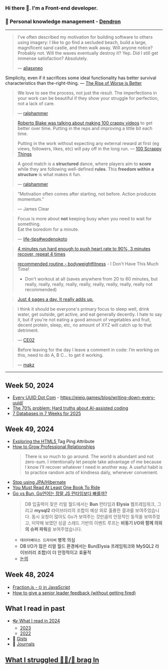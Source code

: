 ### Hi there 👋. I'm a Front-end developer.
### 🌱 Personal knowledge management - [Dendron](https://luke-snaw.github.io/)

---

> I've often described my motivation for building software to others using imagery: I like to go find a secluded beach, build a large, magnificent sand castle, and then walk away. Will anyone notice? Probably not. Will the waves eventually destroy it? Yep. Did I still get immense satisfaction? Absolutely.
>
> — [aliasxneo](https://news.ycombinator.com/item?id=41497113)

Simplicity, even if it sacrifices some ideal functionality has better survival characteristics than the-right-thing. — [The Rise of Worse is Better](https://www.dreamsongs.com/RiseOfWorseIsBetter.html)

> We love to see the process, not just the result. The imperfections in your work can be beautiful if they show your struggle for perfection, not a lack of care.
>
> — [ralphammer](https://ralphammer.com/is-perfection-boring/)

> [Roberto Blake was talking about making 100 crappy videos](https://www.youtube.com/watch?v=OnUBaQ1Sp_E) to get better over time. Putting in the reps and improving a little bit each time.
>
> Putting in the work without expecting any external reward at first (eg views, followers, likes, etc) will pay off in the long run. — [100 Scrappy Things](https://www.florin-pop.com/blog/100-scrappy-things/)

> A good match is a **structured** dance, where players aim to **score** while they are following well-defined **rules**. This **freedom within a structure** is what makes it fun.
>
> — [ralphammer](https://ralphammer.com/how-to-get-started/)

> “Motivation often comes after starting, not before. Action produces momentum.”
>
> — James Clear

> Focus is more about **not** keeping busy when you need to wait for something.  
> Eat the boredom for a minute.
>
> — [life-tips#wodenokoto](https://luke-snaw.github.io/notes/ettkt3iClONnxpbGwBVLl/#wodenokoto)

> [4 minutes run hard enough to push heart rate to 90%, 3 minutes recover, repeat 4 times](https://news.ycombinator.com/item?id=34213181)

> [recommended routine - bodyweightfitness](https://www.reddit.com/r/bodyweightfitness/wiki/kb/recommended_routine/) - I Don't Have This Much Time!
>
> - Don't workout at all (saves anywhere from 20 to 60 minutes, but really, really, really, really, really, really, really, really, really not recommended)

> [Just 4 pages a day. It really adds up.](https://news.ycombinator.com/item?id=34779980)

> I think it should be everyone's primary focus to sleep well, drink water, get outside, get active, and eat generally decently. I hate to say it, but if you're not eating a good amount of vegetables and fruit, decent protein, sleep, etc, no amount of XYZ will catch up to that detriment.
>
> — [CE02](https://news.ycombinator.com/item?id=35056071)

> Before leaving for the day I leave a comment in code: I’m working on this, need to do A, B C… to get it working.
>
> — [makz](https://news.ycombinator.com/item?id=40744916)

---

## Week 50, 2024

- [Every UUID Dot Com](https://everyuuid.com/) - https://eieio.games/blog/writing-down-every-uuid/
- [The 70% problem: Hard truths about AI-assisted coding](https://addyo.substack.com/p/the-70-problem-hard-truths-about)
- [7 Databases in 7 Weeks for 2025](https://matt.blwt.io/post/7-databases-in-7-weeks-for-2025/)

## Week 49, 2024

- [Exploring the HTML5 <a> Tag Ping Attribute](https://jsdev.space/html-ping-attribute/)
- [How to Grow Professional Relationships](https://tej.as/blog/how-to-grow-professional-relationships-tjs-model)
  > There is so much to go around. The world is abundant and not zero-sum. I intentionally let people take advantage of me because I know I’ll recover whatever I need in another way.
  > A useful habit is to practice random acts of kindness daily, whenever convenient.
- [Stop using JPA/Hibernate](https://www.stemlaur.com/blog/2021/03/30/tech-hibern-hate/)
- [You Must Read At Least One Book To Ride](https://ludic.mataroa.blog/blog/you-must-read-at-least-one-book-to-ride/)
- [Go vs Bun, Go언어는 정말 JS 런타임보다 빠를까?](https://tsboard.dev/blog/sirini/41)
  > DB 입출력이 잦은 리얼 월드에서는 **Bun** 런타임과 **Elysia** 웹프레임워크, 그리고 **mysql2** 라이브러리의 조합이 예상 외로 훌륭한 결과를 보여주었습니다. 동시 요청이 많아도 Go가 보여주는 것만큼의 안정적인 동작을 보여주었고, 미약해 보였던 싱글 스레드 기반의 이벤트 루프는 **비동기 I/O와 함께 의외의 슈퍼 파워**를 보여주었습니다.
  - `데이터베이스 드라이버` 병목 의심
  - DB I/O가 많은 리얼 월드 환경에서는 Bun(Elysia 프레임워크와 MySQL2 라이브러리 조합)이 더 안정적이고 효율적
  - [논의](https://news.hada.io/comment?id=31958)

## Week 48, 2024

- [Fraction.js - ℚ in JavaScript](https://github.com/rawify/Fraction.js)
- [How to give a senior leader feedback (without getting fired)](https://newsletter.weskao.com/p/how-to-give-a-senior-leader-feedback-without-getting-fired)

## What I read in past

- [👓 What I read in 2024](https://luke-snaw.github.io/notes/t9eilmx27nd8ytoelbm5v10/)
  - [2023](https://luke-snaw.github.io/notes/d9io1hr2n9vdbvucvy3iquj/)
  - [2022](https://luke-snaw.github.io/notes/l4c5ilaotvka1yh10wv88cy/)
- 📝 [Gists](https://gist.github.com/Luke-SNAW)
- 📜 [Journals](https://luke-snaw.github.io/Luke-SNAW__netlify-CMS.github.io/)

## [What I struggled 🧗‍♂️/📣 brag In](https://luke-snaw.github.io/notes/6645fjtiqxtko03nuccgjj2/)
<!--
**Luke-SNAW/Luke-SNAW** is a ✨ _special_ ✨ repository because its `README.md` (this file) appears on your GitHub profile.

Here are some ideas to get you started:

- 🔭 I’m currently working on ...
- 🌱 I’m currently learning ...
- 👯 I’m looking to collaborate on ...
- 🤔 I’m looking for help with ...
- 💬 Ask me about ...
- 📫 How to reach me: ...
- 😄 Pronouns: ...
- ⚡ Fun fact: ...
-->
